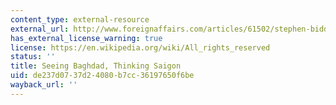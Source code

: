 ```yaml
---
content_type: external-resource
external_url: http://www.foreignaffairs.com/articles/61502/stephen-biddle/seeing-baghdad-thinking-saigon
has_external_license_warning: true
license: https://en.wikipedia.org/wiki/All_rights_reserved
status: ''
title: Seeing Baghdad, Thinking Saigon
uid: de237d07-37d2-4080-b7cc-36197650f6be
wayback_url: ''
---
```

